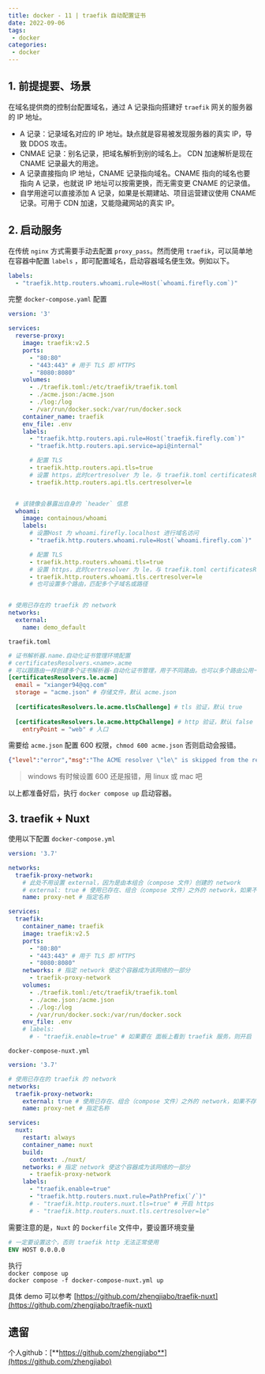 ```yaml
---
title: docker - 11 | traefik 自动配置证书
date: 2022-09-06
tags:
 - docker
categories: 
 - docker
---
```

 

## 1. 前提提要、场景
在域名提供商的控制台配置域名，通过 A 记录指向搭建好 `traefik` 网关的服务器的 IP 地址。

- A 记录：记录域名对应的 IP 地址。缺点就是容易被发现服务器的真实 IP，导致 DDOS 攻击。       
- CNMAE 记录：别名记录，把域名解析到别的域名上。 CDN 加速解析是现在 CNAME 记录最大的用途。
- A 记录直接指向 IP 地址，CNAME 记录指向域名。CNAME 指向的域名也要指向 A 记录，也就说 IP 地址可以按需更换，而无需变更 CNAME 的记录值。
- 自学用途可以直接添加 A 记录，如果是长期建站、项目运营建议使用 CNAME 记录。可用于 CDN 加速，又能隐藏网站的真实 IP。





## 2. 启动服务
在传统 `nginx` 方式需要手动去配置 `proxy_pass`。然而使用 `traefik`，可以简单地在容器中配置 `labels` ，即可配置域名，启动容器域名便生效。例如以下。
```yaml
labels:
  - "traefik.http.routers.whoami.rule=Host(`whoami.firefly.com`)"
```

完整 `docker-compose.yaml` 配置
```yml
version: '3'

services:
  reverse-proxy:
    image: traefik:v2.5
    ports:
      - "80:80"
      - "443:443" # 用于 TLS 即 HTTPS
      - "8080:8080"
    volumes:
      - ./traefik.toml:/etc/traefik/traefik.toml
      - ./acme.json:/acme.json
      - ./log:/log
      - /var/run/docker.sock:/var/run/docker.sock
    container_name: traefik
    env_file: .env
    labels:
      - "traefik.http.routers.api.rule=Host(`traefik.firefly.com`)"
      - "traefik.http.routers.api.service=api@internal"

      # 配置 TLS
      - traefik.http.routers.api.tls=true
      # 设置 https，此时certresolver 为 le，与 traefik.toml certificatesResolvers 配置保持一致。指定证书解析器
      - traefik.http.routers.api.tls.certresolver=le


  # 该镜像会暴露出自身的 `header` 信息
  whoami:
    image: containous/whoami
    labels:
      # 设置Host 为 whoami.firefly.localhost 进行域名访问
      - "traefik.http.routers.whoami.rule=Host(`whoami.firefly.com`)"

      # 配置 TLS
      - traefik.http.routers.whoami.tls=true
      # 设置 https，此时certresolver 为 le，与 traefik.toml certificatesResolvers 配置保持一致。指定证书解析器
      - traefik.http.routers.whoami.tls.certresolver=le
      # 也可设置多个路由，匹配多个子域名或路径


# 使用已存在的 traefik 的 network
networks:
  external:
    name: demo_default
```

`traefik.toml`
```toml
# 证书解析器.name.自动化证书管理环境配置
# certificatesResolvers.<name>.acme
# 可以跟路由一样创建多个证书解析器-自动化证书管理，用于不同路由。也可以多个路由公用一个证书解析器
[certificatesResolvers.le.acme]
  email = "xianger94@qq.com"
  storage = "acme.json" # 存储文件，默认 acme.json
  
  [certificatesResolvers.le.acme.tlsChallenge] # tls 验证，默认 true
  
  [certificatesResolvers.le.acme.httpChallenge] # http 验证，默认 false
    entryPoint = "web" # 入口

```


需要给 `acme.json` 配置 600 权限，`chmod 600 acme.json` 否则启动会报错。      
```json
{"level":"error","msg":"The ACME resolver \"le\" is skipped from the resolvers list because: unable to get ACME account: permissions 777 for acme.json are too open, please use 600","time":"2022-09-06T15:41:17Z"}
```
> windows 有时候设置 600 还是报错，用 linux 或 mac 吧

以上都准备好后，执行 `docker compose up` 启动容器。



## 3. traefik + Nuxt
使用以下配置 `docker-compose.yml`
```yaml
version: '3.7'

networks:
  traefik-proxy-network:
    # 此处不用设置 external，因为是由本组合（compose 文件）创建的 network
    # external: true # 使用已存在、组合（compose 文件）之外的 network，如果不存在则提示 network proxy-net declared as external, but could not be found
    name: proxy-net # 指定名称

services:
  traefik:
    container_name: traefik
    image: traefik:v2.5
    ports:
      - "80:80"
      - "443:443" # 用于 TLS 即 HTTPS
      - "8080:8080"
    networks: # 指定 network 使这个容器成为该网络的一部分
      - traefik-proxy-network
    volumes:
      - ./traefik.toml:/etc/traefik/traefik.toml
      - ./acme.json:/acme.json
      - ./log:/log
      - /var/run/docker.sock:/var/run/docker.sock
    env_file: .env
    # labels:
      # - "traefik.enable=true" # 如果要在 面板上看到 traefik 服务，则开启

```

`docker-compose-nuxt.yml`

```yml
version: '3.7'

# 使用已存在的 traefik 的 network
networks:
  traefik-proxy-network:
    external: true # 使用已存在、组合（compose 文件）之外的 network，如果不存在则提示 network proxy-net declared as external, but could not be found
    name: proxy-net # 指定名称

services:
  nuxt:
    restart: always
    container_name: nuxt
    build:
      context: ./nuxt/
    networks: # 指定 network 使这个容器成为该网络的一部分
      - traefik-proxy-network
    labels:
      - "traefik.enable=true"
      - "traefik.http.routers.nuxt.rule=PathPrefix(`/`)"
      # - "traefik.http.routers.nuxt.tls=true" # 开启 https
      # - "traefik.http.routers.nuxt.tls.certresolver=le"

```



需要注意的是，`Nuxt` 的 `Dockerfile` 文件中，要设置环境变量
```Dockerfile
# 一定要设置这个，否则 traefik http 无法正常使用
ENV HOST 0.0.0.0 
```

执行       
`docker compose up`             
`docker compose -f docker-compose-nuxt.yml up`  


具体 demo 可以参考 [https://github.com/zhengjiabo/traefik-nuxt](https://github.com/zhengjiabo/traefik-nuxt)



## 遗留




个人github：[**https://github.com/zhengjiabo**](https://github.com/zhengjiabo) 